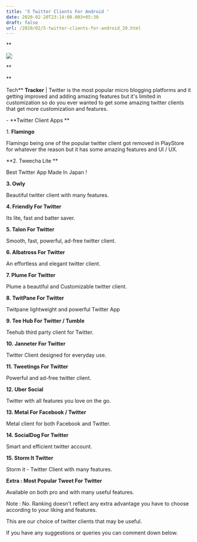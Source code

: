 ```yaml
---
title: '5 Twitter Clients For Android '
date: 2020-02-20T23:14:00.003+05:30
draft: false
url: /2020/02/5-twitter-clients-for-android_20.html
---
```


**  

[![](https://lh3.googleusercontent.com/-Ezj9ZQ7_Py0/Xk7FcWAZAiI/AAAAAAAABJ4/-NXosYDDORkfffcYDdOQ_aIaXV7jFPzywCLcBGAsYHQ/s1600/IMG_20200220_231341_689.jpg)](https://lh3.googleusercontent.com/-Ezj9ZQ7_Py0/Xk7FcWAZAiI/AAAAAAAABJ4/-NXosYDDORkfffcYDdOQ_aIaXV7jFPzywCLcBGAsYHQ/s1600/IMG_20200220_231341_689.jpg)

**

**

Tech** **Tracker** | Twitter is the most popular micro blogging platforms and it getting improved and adding amazing features but it's limited in customization so do you ever wanted to get some amazing twitter clients that get more customization and features.

  

\- **Twitter Client Apps **  

  

1\. **Flamingo**

Flamingo being one of the popular twitter client got removed in PlayStore for whatever the reason but it has some amazing features and UI / UX.

**2\. Tweecha Lite **

Best Twitter App Made In Japan !

  

**3\. Owly**

  

Beautiful twitter client with many features.

**4\. Friendly For Twitter**

Its lite, fast and batter saver.

**5\. Talon For Twitter**

Smooth, fast, powerful, ad-free twitter client.

**6\. Albatross For Twitter**

An effortless and elegant twitter client.

**7\. Plume For Twitter**

Plume a beautiful and Customizable twitter client.

**8\. TwitPane For Twitter**

Twitpane lightweight and powerful Twitter App

**9\. Tee Hub For Twitter / Tumble**

Teehub third party client for Twitter.

**10\. Janneter For Twitter**

  

Twitter Client designed for everyday use.

**11\. Tweetings For Twitter**

Powerful and ad-free twitter client.

**12\. Uber Social**

Twitter with all features you love on the go.

**13\. Metal For Facebook / Twitter**

  

Metal client for both Facebook and Twitter.

**14\. SocialDog For Twitter**

Smart and efficient twitter account.

**15\. Storm It Twitter**

Storm it - Twitter Client with many features.

**Extra : Most Popular Tweet For Twitter**

Available on both pro and with many useful features.

  

Note : No. Ranking doesn't reflect any extra advantage you have to choose according to your liking and features.

  

This are our choice of twitter clients that may be useful.

  

If you have any suggestions or queries you can comment down below.